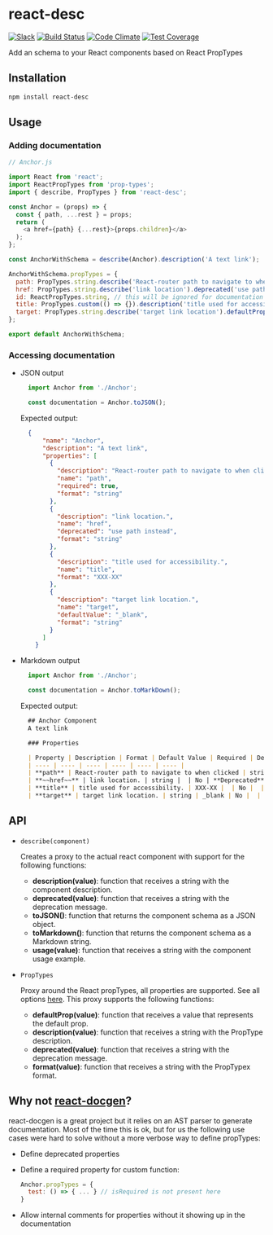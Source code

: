 # react-desc

[![Slack](http://alansouzati.github.io/artic/img/slack-badge.svg)](http://slackin.grommet.io)
[![Build Status](https://travis-ci.org/grommet/react-desc.svg?branch=master)](https://travis-ci.org/grommet/react-desc)
[![Code Climate](https://codeclimate.com/github/grommet/react-desc/badges/gpa.svg)](https://codeclimate.com/github/grommet/react-desc)
[![Test Coverage](https://codeclimate.com/github/grommet/react-desc/badges/coverage.svg)](https://codeclimate.com/github/grommet/react-desc/coverage)

Add an schema to your React components based on React PropTypes

## Installation

```bash
npm install react-desc
```

## Usage

### Adding documentation

```javascript
// Anchor.js

import React from 'react';
import ReactPropTypes from 'prop-types';
import { describe, PropTypes } from 'react-desc';

const Anchor = (props) => {
  const { path, ...rest } = props;
  return (
    <a href={path} {...rest}>{props.children}</a>
  );
};

const AnchorWithSchema = describe(Anchor).description('A text link');

AnchorWithSchema.propTypes = {
  path: PropTypes.string.describe('React-router path to navigate to when clicked').isRequired,
  href: PropTypes.string.describe('link location').deprecated('use path instead'),
  id: ReactPropTypes.string, // this will be ignored for documentation purposes
  title: PropTypes.custom(() => {}).description('title used for accessibility').format('XXX-XX'),
  target: PropTypes.string.describe('target link location').defaultProp('_blank'),
};

export default AnchorWithSchema;
```

### Accessing documentation

* JSON output

  ```javascript
    import Anchor from './Anchor';

    const documentation = Anchor.toJSON();
  ```

  Expected output:

  ```json
    {
        "name": "Anchor",
        "description": "A text link",
        "properties": [
          {
            "description": "React-router path to navigate to when clicked",
            "name": "path",
            "required": true,
            "format": "string"
          },
          {
            "description": "link location.",
            "name": "href",
            "deprecated": "use path instead",
            "format": "string"
          },
          {
            "description": "title used for accessibility.",
            "name": "title",
            "format": "XXX-XX"
          },
          {
            "description": "target link location.",
            "name": "target",
            "defaultValue": "_blank",
            "format": "string"
          }
        ]
      }
  ```

* Markdown output

  ```javascript
    import Anchor from './Anchor';

    const documentation = Anchor.toMarkDown();
  ```

  Expected output:

  ```markdown
    ## Anchor Component
    A text link

    ### Properties

    | Property | Description | Format | Default Value | Required | Details |
    | ---- | ---- | ---- | ---- | ---- | ---- |
    | **path** | React-router path to navigate to when clicked | string |  | Yes |  |
    | **~~href~~** | link location. | string |  | No | **Deprecated**: use path instead |
    | **title** | title used for accessibility. | XXX-XX |  | No |  |
    | **target** | target link location. | string | _blank | No |  |
  ```

## API

* `describe(component)`

  Creates a proxy to the actual react component with support for the following functions:

    * **description(value)**: function that receives a string with the component description.
    * **deprecated(value)**: function that receives a string with the deprecation message.
    * **toJSON()**: function that returns the component schema as a JSON object.
    * **toMarkdown()**: function that returns the component schema as a Markdown string.
    * **usage(value)**: function that receives a string with the component usage example.

* `PropTypes`

  Proxy around the React propTypes, all properties are supported. See all options [here](https://facebook.github.io/react/docs/typechecking-with-proptypes.html).
  This proxy supports the following functions:

    * **defaultProp(value)**: function that receives a value that represents the default prop.
    * **description(value)**: function that receives a string with the PropType description.
    * **deprecated(value)**: function that receives a string with the deprecation message.
    * **format(value)**: function that receives a string with the PropTypex format.

## Why not [react-docgen](https://github.com/reactjs/react-docgen)?

react-docgen is a great project but it relies on an AST parser to generate documentation. Most of the time this is ok, but for us the following use cases were hard to solve without a more verbose way to define propTypes:

* Define deprecated properties
* Define a required property for custom function:

  ```javascript
  Anchor.propTypes = {
    test: () => { ... } // isRequired is not present here
  }
  ```
* Allow internal comments for properties without it showing up in the documentation
